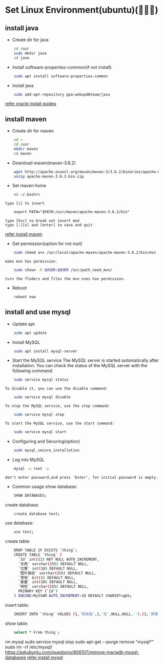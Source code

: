# Set Linux Environment(ubuntu)(🙈🙉🙊)


## install java
* Create dir for java
```sh
    cd /usr
    sudo mkdir java
    cd java
``` 

* Install software-properties-common(if not install)
```sh
    sudo apt install software-properties-common
``` 

* Install java
```sh
    sudo add-apt-repository ppa:webupd8team/java
``` 
[refer oracle install guides](http://tipsonubuntu.com/2016/07/31/install-oracle-java-8-9-ubuntu-16-04-linux-mint-18/)

## install maven
* Create dir for maven
```sh
    cd ~
    cd /usr
    mkdir maven
    cd maven
``` 

* Download maven(maven-3.6.2)
```sh
    wget http://apache.osuosl.org/maven/maven-3/3.6.2/binaries/apache-maven-3.6.2-bin.zip
    unzip apache-maven-3.6.2-bin.zip
```

* Set maven home
```sh
    vi ~/.bashrc
``` 
    type [i] to insert 
```txt
    export PATH="$PATH:/usr/maven/apache-maven-3.6.2/bin"
``` 
    type [Exc] to break out insert mod
    type [:][x] and [enter] to save and quit
[refer install maven](https://maven.apache.org/install.html)

* Get permission(option for not root)
```sh
    sudo chmod a+x /usr/local/apache-maven/apache-maven-3.6.2/bin/mvn
```
    make mvn has permission.
```sh
    sudo chown -R $USER:$USER /usr/path_need_mvn/
```
    turn the floders and files the mvn uses has permission.

* Reboot
```sh
    reboot now
``` 

## install and use mysql
* Update apt
```sh
    sudo apt update
``` 

* Install MySQL
```sh
    sudo apt install mysql-server
``` 

* Start the MySQL service
    The MySQL server is started automatically after installation. You can check the status of the MySQL server with the following command:
```sh
    sudo service mysql status
```
    To disable it, you can use the disable command:
```sh
    sudo service mysql disable
```
    To stop the MySQL service, use the stop command:
```sh
    sudo service mysql stop
```
    To start the MySQL service, use the start command:
```sh
    sudo service mysql start
```

* Configuring and Securing(option)
```sh
    sudo mysql_secure_installation
``` 

* Log into MySQL
```sh
    mysql -u root -p
``` 
    don't enter password,and press 'Enter', for initial password is empty.

* Common usage
show database:
```sh
    SHOW DATABASES;
``` 
create database:
```sh
    create database test;
``` 
use database:
```sh
    use test;
``` 
create table:
```sh
    DROP TABLE IF EXISTS `thing`;
    CREATE TABLE `thing` (
      `Id` int(11) NOT NULL AUTO_INCREMENT,
      `东西` varchar(255) DEFAULT NULL,
      `位置` int(10) DEFAULT NULL,
      `图片路径` varchar(255) DEFAULT NULL,
      `常用` bit(1) DEFAULT NULL,
      `数量` int(10) DEFAULT NULL,
      `特性` varchar(255) DEFAULT NULL,
      PRIMARY KEY (`Id`)
    ) ENGINE=MyISAM AUTO_INCREMENT=18 DEFAULT CHARSET=gbk;
``` 
insert table:
```sh
    INSERT INTO `thing` VALUES (1,'剪线钳',1,'无',NULL,NULL,''),(2,'焊锡',2,'无',NULL,NULL,''),(3,'摄像头',3,NULL,NULL,NULL,''),(7,' 十通电磁阀',1,'',b'0',13,NULL),(8,'十毫升双孔注射泵',1,'',b'0',3,NULL),(9,'消解池黑壳',1,'',b'0',7,NULL),(10,'消解管',1,'',b'0',50,NULL),(11,'大电风扇',1,'',b'0',20,NULL),(12,'小风扇',1,'',b'0',27,NULL),(13,'黄铜两接口',1,'',b'0',100,NULL),(14,'中型风扇',1,'',b'0',21,NULL),(15,'方形电机板',2,'',b'1',2,NULL),(16,'圆形环阀板',2,'',b'1',6,NULL),(17,'电机滴定导线',2,'',b'0',1,NULL);
``` 
show table:
```sh
    select * From thing ;
``` 
rm mysql 
sudo service mysql stop
sudo apt-get --purge remove "mysql*"
sudo rm -rf /etc/mysql/ \
https://askubuntu.com/questions/806107/remove-mariadb-mysql-databases
[refer install mysql](https://phoenixnap.com/kb/how-to-install-mysql-on-centos-7)
